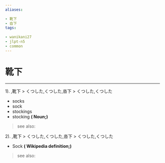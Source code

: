 ```yaml
---
aliases:
    
- 靴下
- 沓下
tags:
    
- wanikani27
- jlpt-n5
- common
---
```


# 靴下
---
1).
,靴下 > くつした,くつした,沓下 > くつした,くつした

- socks
- sock
- stockings
- stocking
**( Noun;)**
> see also: 
            
2).
,靴下 > くつした,くつした,沓下 > くつした,くつした

- Sock
**( Wikipedia definition;)**
> see also: 
            